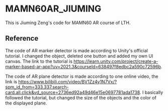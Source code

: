 # MAMN60AR_JIUMING
This is Jiuming Zeng's code for MAMN60 AR course of LTH.

## Reference
The code of AR marker detector is made according to Unity's official tutorial. I changed the object, deleted one button and added my own UI canvas. The link to the tutorial is https://learn.unity.com/project/create-a-marker-based-ar-app?uv=2021.3&courseId=638497f8edbc2a590c72596b.

The code of AR plane detector is made according to one online video, the link is https://www.bilibili.com/video/BV1Zz4y1N7Vx/?spm_id_from=333.337.search-card.all.click&vd_source=2736ed92a49d46e15e0697781ada1738. I basically followed the tutorial, but changed the size of the objects and the color of the displayed plane.
